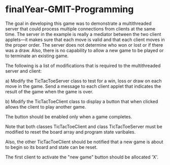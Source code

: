 # finalYear-GMIT-Programming

The goal in developing this game was to demonstrate a multithreaded server that could process multiple connections from clients at the same time. The server in the example is really a mediator between the two client applets—it makes sure that each move is valid and that each client moves in the proper order. The server does not determine who won or lost or if there was a draw. Also, there is no capability to allow a new game to be played or to terminate an existing game.

The following is a list of modifications that is required to the multithreaded server and client:

a) Modify the TicTacToeServer class to test for a win, loss or draw on each move in the game. Send a message to each client applet that indicates the result of the game when the game is over.

b) Modify the TicTacToeClient class to display a button that when clicked allows the client to play another game.

The button should be enabled only when a game completes.

Note that both classes TicTacToeClient and class TicTacToeServer must be modified to reset the board array and program state varibales.

Also, the other TicTacToeClient should be notified that a new game is about to begin so its board and state can be reset.

The first client to activate the "new game" button should be allocated 'X'.
